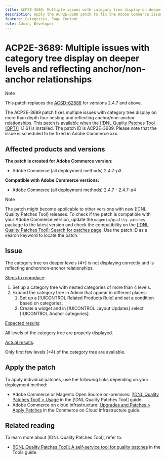 ```yaml
---
title: ACP2E-3689: Multiple issues with category tree display on deeper levels and reflecting anchor/non-anchor relationships
description: Apply the ACP2E-3689 patch to fix the Adobe Commerce issue with category tree display on more than depth four nesting and reflecting anchor/non-anchor relationships.
feature: Categories, Page Content 
role: Admin, Developer
---
```


# ACP2E-3689: Multiple issues with category tree display on deeper levels and reflecting anchor/non-anchor relationships

>[!NOTE]
>
>This patch replaces the [ACSD-62689](/help/tools/quality-patches-tool/patches-available-in-qpt/v1-1-57/acsd-62689-customer-add-categories-issue-related-product-rules-and-widgets.md) for versions 2.4.7 and above.

The ACP2E-3689 patch fixes multiple issues with category tree display on more than depth four nesting and reflecting anchor/non-anchor relationships. This patch is available when the [[!DNL Quality Patches Tool (QPT)]](/help/tools/quality-patches-tool/quality-patches-tool-to-self-serve-quality-patches.md) 1.1.61 is installed. The patch ID is ACP2E-3689. Please note that the issue is scheduled to be fixed in Adobe Commerce xxx.

## Affected products and versions

**The patch is created for Adobe Commerce version:**

* Adobe Commerce (all deployment methods) 2.4.7-p3

**Compatible with Adobe Commerce versions:**

* Adobe Commerce (all deployment methods) 2.4.7 - 2.4.7-p4

>[!NOTE]
>
>The patch might become applicable to other versions with new [!DNL Quality Patches Tool] releases. To check if the patch is compatible with your Adobe Commerce version, update the `magento/quality-patches` package to the latest version and check the compatibility on the [[!DNL Quality Patches Tool]: Search for patches page](https://experienceleague.adobe.com/tools/commerce-quality-patches/index.html). Use the patch ID as a search keyword to locate the patch.

## Issue

The category tree on deeper levels (4+) is not displaying correctly and is reflecting anchor/non-anchor relationships.

<u>Steps to reproduce</u>:

1. Set up a category tree with nested categories of more than 4 levels.
1. Expand the category tree in Admin that appear in different places:
    1. Set up a [!UICONTROL Related Products Rule] and set a condition based on categories.
    1. Create a widget and in [!UICONTROL Layout Updates] select [!UICONTROL Anchor categories].

<u>Expected results</u>:

All levels of the category tree are properly displayed.

<u>Actual results</u>:

Only first few levels (<4) of the category tree are available.

## Apply the patch

To apply individual patches, use the following links depending on your deployment method:

* Adobe Commerce or Magento Open Source on-premises: [[!DNL Quality Patches Tool] > Usage](/help/tools/quality-patches-tool/usage.md) in the [!DNL Quality Patches Tool] guide.
* Adobe Commerce on cloud infrastructure: [Upgrades and Patches > Apply Patches](https://experienceleague.adobe.com/docs/commerce-cloud-service/user-guide/develop/upgrade/apply-patches.html) in the Commerce on Cloud Infrastructure guide.

## Related reading

To learn more about [!DNL Quality Patches Tool], refer to:

* [[!DNL Quality Patches Tool]: A self-service tool for quality patches](/help/tools/quality-patches-tool/quality-patches-tool-to-self-serve-quality-patches.md) in the Tools guide.
